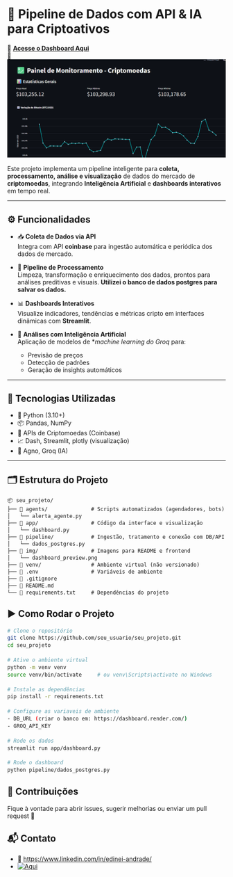 # 🚀 Pipeline de Dados com API & IA para Criptoativos

🔗 **[Acesse o Dashboard Aqui](COLE_O_LINK_DA_APLICACAO_AQUI)**  
📸 ![Visual do App](./img/tela_app.png)

Este projeto implementa um pipeline inteligente para **coleta, processamento, análise e visualização** de dados do mercado de **criptomoedas**, integrando **Inteligência Artificial** e **dashboards interativos** em tempo real.

---

## ⚙️ Funcionalidades

- 📥 **Coleta de Dados via API**  
  Integra com API **coinbase** para ingestão automática e periódica dos dados de mercado.

- 🧹 **Pipeline de Processamento**  
  Limpeza, transformação e enriquecimento dos dados, prontos para análises preditivas e visuais.
  **Utilizei o banco de dados postgres para salvar os dados.**

- 📊 **Dashboards Interativos**  
  Visualize indicadores, tendências e métricas cripto em interfaces dinâmicas com **Streamlit**.

- 🤖 **Análises com Inteligência Artificial**  
  Aplicação de modelos de **machine learning do Groq* para:
  - Previsão de preços
  - Detecção de padrões
  - Geração de insights automáticos
---

## 🧰 Tecnologias Utilizadas

- 🐍 Python (3.10+)
- 📦 Pandas, NumPy
- 🔗 APIs de Criptomoedas (Coinbase)
- 📈 Dash, Streamlit, plotly (visualização)
- 🤖 Agno, Groq (IA)


---

## 🗂️ Estrutura do Projeto

```
📦 seu_projeto/
├── 📁 agents/              # Scripts automatizados (agendadores, bots)
│   └── alerta_agente.py
├── 📁 app/                 # Código da interface e visualização
│   └── dashboard.py
├── 📁 pipeline/            # Ingestão, tratamento e conexão com DB/API
│   └── dados_postgres.py
├── 📁 img/                 # Imagens para README e frontend
│   └── dashboard_preview.png
├── 📁 venv/                # Ambiente virtual (não versionado)
├── 📄 .env                 # Variáveis de ambiente
├── 📄 .gitignore
├── 📄 README.md
└── 📄 requirements.txt     # Dependências do projeto
```

## ▶️ Como Rodar o Projeto

```bash
# Clone o repositório
git clone https://github.com/seu_usuario/seu_projeto.git
cd seu_projeto

# Ative o ambiente virtual
python -m venv venv
source venv/bin/activate     # ou venv\Scripts\activate no Windows

# Instale as dependências
pip install -r requirements.txt

# Configure as variaveis de ambiente
- DB_URL (criar o banco em: https://dashboard.render.com/)
- GROQ_API_KEY

# Rode os dados
streamlit run app/dashboard.py

# Rode o dashboard
python pipeline/dados_postgres.py

```

## 🤝 Contribuições
Fique à vontade para abrir issues, sugerir melhorias ou enviar um pull request 🚀

## 📬 Contato

- 💼 https://www.linkedin.com/in/edinei-andrade/
- [![Aqui](https://img.icons8.com/?size=25&id=16713&format=png&color=000000)](https://wa.me/77999272367?text=Olá!%20Gostaria%20de%20saber%20mais%20sobre%20automação.%0AVim%20do%20github.)
